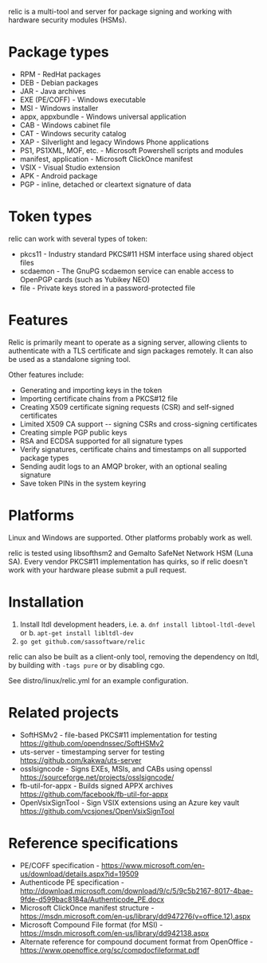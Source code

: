 relic is a multi-tool and server for package signing and working with hardware security modules (HSMs).

# Package types
* RPM - RedHat packages
* DEB - Debian packages
* JAR - Java archives
* EXE (PE/COFF) - Windows executable
* MSI - Windows installer
* appx, appxbundle - Windows universal application
* CAB - Windows cabinet file
* CAT - Windows security catalog
* XAP - Silverlight and legacy Windows Phone applications
* PS1, PS1XML, MOF, etc. - Microsoft Powershell scripts and modules
* manifest, application - Microsoft ClickOnce manifest
* VSIX - Visual Studio extension
* APK - Android package
* PGP - inline, detached or cleartext signature of data

# Token types
relic can work with several types of token:

* pkcs11 - Industry standard PKCS#11 HSM interface using shared object files
* scdaemon - The GnuPG scdaemon service can enable access to OpenPGP cards (such as Yubikey NEO)
* file - Private keys stored in a password-protected file

# Features
Relic is primarily meant to operate as a signing server, allowing clients to authenticate with a TLS certificate and sign packages remotely. It can also be used as a standalone signing tool.

Other features include:

* Generating and importing keys in the token
* Importing certificate chains from a PKCS#12 file
* Creating X509 certificate signing requests (CSR) and self-signed certificates
* Limited X509 CA support -- signing CSRs and cross-signing certificates
* Creating simple PGP public keys
* RSA and ECDSA supported for all signature types
* Verify signatures, certificate chains and timestamps on all supported package types
* Sending audit logs to an AMQP broker, with an optional sealing signature
* Save token PINs in the system keyring

# Platforms
Linux and Windows are supported. Other platforms probably work as well.

relic is tested using libsofthsm2 and Gemalto SafeNet Network HSM (Luna SA). Every vendor PKCS#11 implementation has quirks, so if relic doesn't work with your hardware please submit a pull request.

# Installation
1. Install ltdl development headers, i.e.
    a. `dnf install libtool-ltdl-devel` or
    b. `apt-get install libltdl-dev`
2. `go get github.com/sassoftware/relic`

relic can also be built as a client-only tool, removing the dependency on ltdl, by building with `-tags pure` or by disabling cgo.

See distro/linux/relic.yml for an example configuration.

# Related projects
* SoftHSMv2 - file-based PKCS#11 implementation for testing https://github.com/opendnssec/SoftHSMv2
* uts-server - timestamping server for testing https://github.com/kakwa/uts-server
* osslsigncode - Signs EXEs, MSIs, and CABs using openssl https://sourceforge.net/projects/osslsigncode/
* fb-util-for-appx - Builds signed APPX archives https://github.com/facebook/fb-util-for-appx
* OpenVsixSignTool - Sign VSIX extensions using an Azure key vault https://github.com/vcsjones/OpenVsixSignTool

# Reference specifications
* PE/COFF specification - https://www.microsoft.com/en-us/download/details.aspx?id=19509
* Authenticode PE specification - http://download.microsoft.com/download/9/c/5/9c5b2167-8017-4bae-9fde-d599bac8184a/Authenticode_PE.docx
* Microsoft ClickOnce manifest structure - https://msdn.microsoft.com/en-us/library/dd947276(v=office.12).aspx
* Microsoft Compound File format (for MSI) - https://msdn.microsoft.com/en-us/library/dd942138.aspx
* Alternate reference for compound document format from OpenOffice - https://www.openoffice.org/sc/compdocfileformat.pdf
